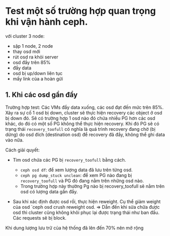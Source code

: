 # Test một số trường hợp quan trọng khi vận hành ceph.

với cluster 3 node:

- sập 1 node, 2 node
- thay osd mới
- rút osd ra khỏi server
- osd đầy trên 85%
- đầy data 
- osd bị up/down liên tục
- mấy link của a hoàn gửi



## 1. Khi các osd gần đầy

Trường hợp test: Các VMs đẩy data xuống, các osd đạt đến mức trên 85%. Xảy ra sự cố 1 osd bị down, cluster sẽ thực hiện recovery các object ở osd bị down đó. Sẽ có trường hợp 1 osd nào đó chứa nhiều PG hơn các osd khác, do đó có một số PG không thể thực hiện recovery. Khi đó PG sẽ có trạng thái `recovery_toofull` có nghĩa là quá trình recovery đang chờ (bị dừng) do osd đích (destination osd) để recovery đã đầy, không thể ghi data vào nữa.

Cách giải quyết:

- Tìm osd chứa các PG bị `recovery_toofull` bằng cách.
    - `ceph osd df`: để xem lượng data đã lưu trên từng osd.
    - `ceph pg dump_stuck unclean`: để xem PG nào đang bị `recovery_toofull` và PG đó đang nằm trên những osd nào.
    - Trong trường hợp này thường Pg nào bị recovery_toofull sẽ nằm trên osd có lượng data gần đầy.

- Sau khi xác định được osd rồi, thực hiện reweight. Cụ thể giảm weight của osd `ceph osd crush reweight osd.<id> <weight>
=> Dẫn đến khi sửa chữa được osd thì cluster cũng không khôi phục lại được trạng thái như ban đầu. Các requests sẽ bị block.

Khi dung lượng lưu trữ của hệ thống đã lên đến 70% nên mở rộng 
